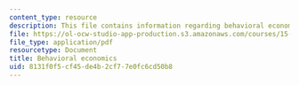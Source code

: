```yaml
---
content_type: resource
description: This file contains information regarding behavioral economics.
file: https://ol-ocw-studio-app-production.s3.amazonaws.com/courses/15-053-optimization-methods-in-management-science-spring-2013/8131f0f5cf45de4b2cf77e0fc6cd50b8_MIT15_053S13_lec20-21.pdf
file_type: application/pdf
resourcetype: Document
title: Behavioral economics
uid: 8131f0f5-cf45-de4b-2cf7-7e0fc6cd50b8
---
```

